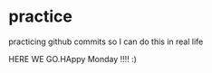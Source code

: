 # practice

practicing github commits so I can do this in real life

HERE WE GO.HAppy Monday
!!!! :)
